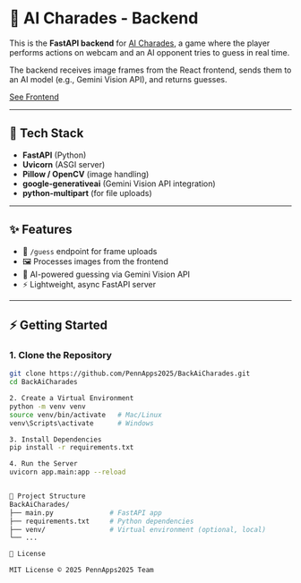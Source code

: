 # 🤖 AI Charades - Backend

This is the **FastAPI backend** for [AI Charades](#), a game where the player performs actions on webcam and an AI opponent tries to guess in real time.  

The backend receives image frames from the React frontend, sends them to an AI model (e.g., Gemini Vision API), and returns guesses.

[See Frontend](https://github.com/PennApps2025/FrontAiCharades)

---

## 🚀 Tech Stack
- **FastAPI** (Python)
- **Uvicorn** (ASGI server)
- **Pillow / OpenCV** (image handling)
- **google-generativeai** (Gemini Vision API integration)
- **python-multipart** (for file uploads)

---

## ✨ Features
- 📡 `/guess` endpoint for frame uploads  
- 🖼️ Processes images from the frontend  
- 🧠 AI-powered guessing via Gemini Vision API  
- ⚡ Lightweight, async FastAPI server  

---

## ⚡ Getting Started

### 1. Clone the Repository
```bash
git clone https://github.com/PennApps2025/BackAiCharades.git
cd BackAiCharades

2. Create a Virtual Environment
python -m venv venv
source venv/bin/activate   # Mac/Linux
venv\Scripts\activate      # Windows

3. Install Dependencies
pip install -r requirements.txt

4. Run the Server
uvicorn app.main:app --reload


📂 Project Structure
BackAiCharades/
├── main.py              # FastAPI app
├── requirements.txt     # Python dependencies
├── venv/                # Virtual environment (optional, local)
└── ...

📜 License

MIT License © 2025 PennApps2025 Team
